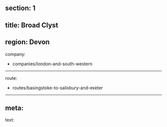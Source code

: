 ﻿section: 1
----
title: Broad Clyst
----
region: Devon
----
company:
- companies/london-and-south-western
----
route:
- routes/basingstoke-to-salisbury-and-exeter
----
meta:
----
text: